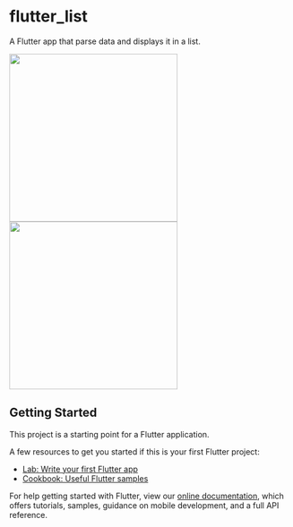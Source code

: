 # flutter_list

A Flutter app that parse data and displays it in a list.

<p float="left">
<img src="https://user-images.githubusercontent.com/21276996/90138816-727b1a00-dd6f-11ea-9780-65eddf3bca58.jpg" width="300" />
<img src="https://user-images.githubusercontent.com/21276996/90138919-8f175200-dd6f-11ea-9573-0b3b32ca240a.jpg" width="300" />
</p>

## Getting Started

This project is a starting point for a Flutter application.

A few resources to get you started if this is your first Flutter project:

- [Lab: Write your first Flutter app](https://flutter.dev/docs/get-started/codelab)
- [Cookbook: Useful Flutter samples](https://flutter.dev/docs/cookbook)

For help getting started with Flutter, view our
[online documentation](https://flutter.dev/docs), which offers tutorials,
samples, guidance on mobile development, and a full API reference.
